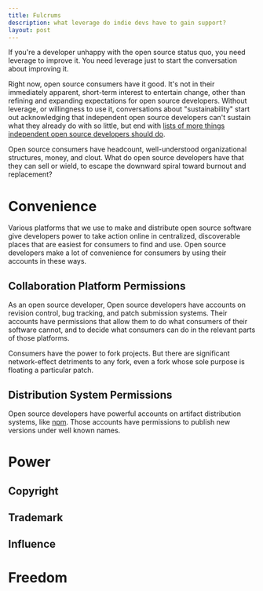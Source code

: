 ```yaml
---
title: Fulcrums
description: what leverage do indie devs have to gain support?
layout: post
---
```


If you're a developer unhappy with the open source status quo, you need leverage to improve it.  You need leverage just to start the conversation about improving it.

Right now, open source consumers have it good.  It's not in their immediately apparent, short-term interest to entertain change, other than refining and expanding expectations for open source developers.  Without leverage, or willingness to use it, conversations about "sustainability" start out acknowledging that independent open source developers can't sustain what they already do with so little, but end with [lists of more things independent open source developers should do](https://medium.com/libraries-io/what-does-a-sustainable-open-source-project-look-like-bf9b8cf824f8).

Open source consumers have headcount, well-understood organizational structures, money, and clout.  What do open source developers have that they can sell or wield, to escape the downward spiral toward burnout and replacement?

# Convenience

Various platforms that we use to make and distribute open source software give developers power to take action online in centralized, discoverable places that are easiest for consumers to find and use.  Open source developers make a lot of convenience for consumers by using their accounts in these ways.

## Collaboration Platform Permissions

As an open source developer, Open source developers have accounts on revision control, bug tracking, and patch submission systems.  Their accounts have permissions that allow them to do what consumers of their software cannot, and to decide what consumers can do in the relevant parts of those platforms.

Consumers have the power to fork projects.  But there are significant network-effect detriments to any fork, even a fork whose sole purpose is floating a particular patch.

## Distribution System Permissions

Open source developers have powerful accounts on artifact distribution systems, like [npm](https://www.npmjs.com).  Those accounts have permissions to publish new versions under well known names.

# Power

## Copyright

## Trademark

## Influence

# Freedom
